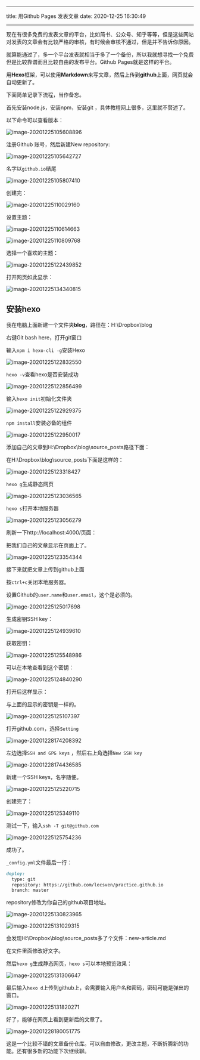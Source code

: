 
---
title: 用Github Pages 发表文章
date: 2020-12-25 16:30:49



---

现在有很多免费的发表文章的平台，比如简书、公众号、知乎等等，但是这些网站对发表的文章会有比较严格的审核，有时候会审核不通过，但是并不告诉你原因。

就算能通过了，多一个平台发表就相当于多了一个备份，所以我就想寻找一个免费但是比较靠谱而且比较自由的发布平台。Github Pages就是这样的平台。

用**Hexo**框架，可以使用**Markdown**来写文章，然后上传到**github**上面，网页就会自动更新了。

下面简单记录下流程，当作备忘。

首先安装node.js，安装npm，安装git ，具体教程网上很多，这里就不赘述了。

以下命令可以查看版本：

![image-20201225105608896](https://i.loli.net/2020/12/25/jgckiJfD5PbXYZp.png)

注册Github 账号，然后新建New repository:

![image-20201225105642727](https://i.loli.net/2020/12/25/VToPhwgEHCl8pNL.png)

名字以`github.io`结尾

![image-20201225105807410](https://i.loli.net/2020/12/25/7ofFlhUX2JyTazG.png)

创建完：



![image-20201225110029160](https://i.loli.net/2020/12/25/epaYKv7q6WCxAiz.png)



设置主题：





![image-20201225110614663](https://i.loli.net/2020/12/25/G9w52KSBkbFtOJo.png)





![image-20201225110809768](https://i.loli.net/2020/12/25/iaE7fUOgDyhvHPY.png)



选择一个喜欢的主题：



![image-20201225122439852](https://i.loli.net/2020/12/25/lPTmiVxBpkJudYU.png)



打开网页如此显示：



![image-20201225134340815](https://i.loli.net/2020/12/28/ptTkyvhinoHqmfK.png)

## 安装hexo



我在电脑上面新建一个文件夹**blog**，路径在：H:\Dropbox\blog

右键Git bash here，打开git窗口

输入`npm i hexo-cli -g`安装Hexo

![image-20201225122832550](https://i.loli.net/2020/12/25/t9Zusx7LrnPQBcX.png)

`hexo -v`查看hexo是否安装成功

![image-20201225122856499](https://i.loli.net/2020/12/25/X7grCTLe6NhJxZm.png)

输入`hexo init`初始化文件夹

![image-20201225122929375](https://i.loli.net/2020/12/25/9Vwl1EhvWQjGBgf.png)

`npm install`安装必备的组件

![image-20201225122950017](https://i.loli.net/2020/12/25/2Tb7eE4G5RmgXsa.png)



添加自己的文章到H:\Dropbox\blog\source\_posts路径下面：

在H:\Dropbox\blog\source\_posts下面是这样的：

![image-20201225123318427](https://i.loli.net/2020/12/25/OYKMudlpfcDtBVs.png)



`hexo g`生成静态网页

![image-20201225123036565](https://i.loli.net/2020/12/25/d7uZKYHX4iroejg.png)

`hexo s`打开本地服务器

![image-20201225123056279](https://i.loli.net/2020/12/25/pFyqgwkudNVEPGa.png)



刷新一下http://localhost:4000/页面：

把我们自己的文章显示在页面上了。

![image-20201225123354344](https://i.loli.net/2020/12/25/wWECVoX1NBSFxfn.png)

接下来就把文章上传到github上面

按`ctrl+c`关闭本地服务器。

设置Github的`user.name`和`user.email`，这个是必须的。

![image-20201225125017698](https://i.loli.net/2020/12/25/6SC25pZQ4UxGoyV.png)

生成密钥SSH key：

![image-20201225124939610](https://i.loli.net/2020/12/25/ufi6tgxVHYJEa7O.png)

获取密钥：

![image-20201225125548986](https://i.loli.net/2020/12/25/h3PMEpYQ2KTC9wo.png)

可以在本地查看到这个密钥：

![image-20201225124840290](https://i.loli.net/2020/12/25/zZ8rS7FNBLh3Alf.png)

打开后这样显示：

与上面的显示的密钥是一样的。

![image-20201225125107397](https://i.loli.net/2020/12/25/sQnTXBN4CDKgkoW.png)

打开github.com，选择`Setting` 

![image-20201228174208392](https://i.loli.net/2020/12/28/aK9GBX8FWTUMrDs.png)

左边选择`SSH and GPG keys` ，然后右上角选择`New SSH key`

![image-20201228174436585](https://i.loli.net/2020/12/28/bdEiYuNKlUGqBTM.png)

新建一个SSH keys，名字随便。

![image-20201225125220715](https://i.loli.net/2020/12/25/ye8k9cWlpHXsVON.png)

创建完了：

![image-20201225125349110](https://i.loli.net/2020/12/25/41XCTv65RD28txy.png)



测试一下，输入`ssh -T git@github.com`

![image-20201225125754236](https://i.loli.net/2020/12/25/i8N4Jr2a7TeUxcA.png)

成功了。

`_config.yml`文件最后一行：

```markdown
deploy:
  type: git
  repository: https://github.com/lecsven/practice.github.io
  branch: master
```

repository修改为你自己的github项目地址。



![image-20201225130823965](https://i.loli.net/2020/12/25/6iGr9MYIDfu5FxH.png)

![image-20201225131029315](https://i.loli.net/2020/12/25/4m7yCfHxEjlFLPv.png)



会发现H:\Dropbox\blog\source\_posts多了个文件：new-article.md

在文件里面修改好文字。

然后`hexo g`生成静态网页，`hexo s`可以本地预览效果：

![image-20201225131306647](https://i.loli.net/2020/12/25/ePk9LEOMmAoJ5Cy.png)

最后输入`hexo d`上传到github上，会需要输入用户名和密码，密码可能是弹出的窗口。

![image-20201225131820271](https://i.loli.net/2020/12/25/6lkbvyM4sTQiupt.png)

好了，能够在网页上看到更新后的文章了。



![image-20201228180051775](https://i.loli.net/2020/12/28/fL4p2UCxWIyFrwZ.png)



这是一个比较不错的文章备份仓库。可以自由修改，更改主题，不断折腾新的功能。还有很多新的功能下次继续聊。

